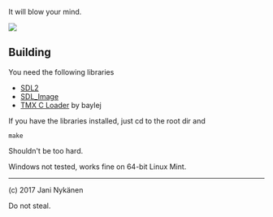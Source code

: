 It will blow your mind.

![](https://files.64digits.com/Jani_Nykanen/soft_rend_5_optim.gif)

## Building

You need the following libraries
- [SDL2](https://www.libsdl.org)
- [SDL_Image](https://www.libsdl.org/projects/SDL_image/)
- [TMX C Loader](https://github.com/baylej/tmx) by baylej

If you have the libraries installed, just cd to the root dir and
```
make
```
Shouldn't be too hard.

Windows not tested, works fine on 64-bit Linux Mint.

-----

(c) 2017 Jani Nykänen

Do not steal.
